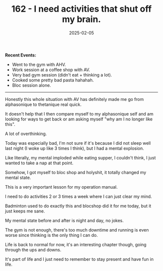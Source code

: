 ﻿---
title: 162 - I need activities that shut off my brain.
date: 2025-02-05
categories: ["daily"]
tags: posts

---
**Recent Events:** 

- Went to the gym with AHV.
- Work session at a coffee shop with AV.
- Very bad gym session (didn't eat + thinking a lot).
- Cooked some pretty bad pasta hahahah.
- Bloc session alone.
---

Honestly this whole situation with AV has definitely made me go from alphasonique to thetanique real quick.

It doesn't help that I then compare myself to my alphasonique self and am looking for ways to get back or am asking myself "why am I no longer like this".

A lot of overthinking.

Today was especially bad, I'm not sure if it's because I did not sleep well last night (I woke up like 3 times I think), but I had a mental explosion.

Like literally, my mental imploded while eating supper, I couldn't think, I just wanted to take a nap at that point.

Somehow, I got myself to bloc shop and holyshit, it totally changed my mental state.

This is a very important lesson for my operation manual.

I need to do activities 2 or 3 times a week where I can just clear my mind.

Badminton used to do exactly this and blocshop did it for me today, but it just keeps me sane.

My mental state before and after is night and day, no jokes.

The gym is not enough, there's too much downtime and running is even worse since thinking is the only thing I can do.

Life is back to normal for now, it's an interesting chapter though, going through the ups and downs.

It's part of life and I just need to remember to stay present and have fun in life.
